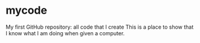 # mycode
My first GitHub repository: all code that I create
This is a place to show that I know what I am doing when given a computer.
